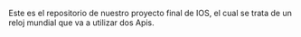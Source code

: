 Este es el repositorio de nuestro proyecto final de IOS, el cual se trata de un reloj mundial que va a utilizar dos Apis.
